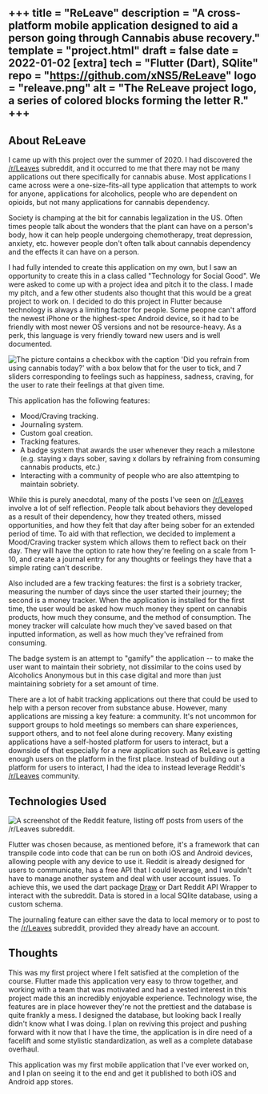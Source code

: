 +++
title = "ReLeave"
description = "A cross-platform mobile application designed to aid a person going through Cannabis abuse recovery."
template = "project.html"
draft = false
date = 2022-01-02
[extra]
tech = "Flutter (Dart), SQlite"
repo = "https://github.com/xNS5/ReLeave"
logo = "releave.png"
alt = "The ReLeave project logo, a series of colored blocks forming the letter R."
+++
---
## About ReLeave


[//]: # (<img class="project_screenshot_mobile_left" src="/images/releave_home.jpg" alt="Releave Home Screen with two buttons: one blue button with the words 'Community Check-In', and one green button with the words 'Personal Check-in'. In the top right corner are the words 'Days Sober: 366' indicating that the user has been sober for a year and one day."/>)

I came up with this project over the summer of 2020. I had discovered the [/r/Leaves](https://reddit.com/r/leaves) subreddit, and it occurred to me that there may
not be many applications out there specifically for cannabis abuse. Most applications I came across were a one-size-fits-all type application that
attempts to work for anyone, applications for alcoholics, people who are dependent on opioids, but not many applications for cannabis dependency.

Society is champing at the bit for cannabis legalization in the US. Often times people talk about the wonders that the plant can have on a person's body, how it
can help people undergoing chemotherapy, treat depression, anxiety, etc. however people don't often talk about cannabis dependency and the effects it can have on a person.

I had fully intended to create this application on my own, but I saw an opportunity to create this in a class called "Technology for Social Good". We were asked
to come up with a project idea and pitch it to the class. I made my pitch, and a few other students also thought that this would be a great project to work on. I decided to do this project in Flutter because technology is always a limiting factor for people. Some peopne can't afford the newest iPhone or the highest-spec
Android device, so it had to be friendly with most newer OS versions and not be resource-heavy. As a perk, this language is very friendly toward new users and is well documented.

<img class="project_screenshot_mobile_right" src="/images/releave_rating.jpg" alt="The picture contains a checkbox with the caption 'Did you refrain from using cannabis today?' with a box below that for the user to tick, and 7 sliders corresponding to feelings such as happiness, sadness, craving, for the user to rate their feelings at that given time." />

This application has the following features:  
<ul>
 <li>Mood/Craving tracking.</li>
 <li>Journaling system.</li>
 <li>Custom goal creation.</li>
 <li>Tracking features.</li>
 <li>A badge system that awards the user whenever they reach a milestone (e.g. staying x days sober, saving x dollars by refraining from consuming cannabis products, etc.)</li>
 <li>Interacting with a community of people who are also attemtping to maintain sobriety.</li> 
</ul>

While this is purely anecdotal, many of the posts I've seen on [/r/Leaves](https://reddit.com/r/leaves) involve a lot of self reflection. People talk about behaviors they developed as a result of their dependency, how they treated others, missed opportunities, and how they felt that day after being sober for an extended period
of time. To aid with that reflection, we decided to implement a Mood/Craving tracker system which allows them to reflect back on their day. They will have the
option to rate how they're feeling on a scale from 1-10, and create a journal entry for any thoughts or feelings they have that a simple rating can't describe.

Also included are a few tracking features: the first is a sobriety tracker, measuring the number of days since the user started their journey; the second
is a money tracker. When the application is installed for the first time, the user would be asked how much money they spent on cannabis products, how much they
consume, and the method of consumption. The money tracker will calculate how much they've saved based on that inputted information, as well as how much they've
refrained from consuming. 

The badge system is an attempt to "gamify" the application -- to make the user want to maintain their sobriety, not dissimilar to the coins used by Alcoholics
Anonymous but in this case digital and more than just maintaining sobriety for a set amount of time.

There are a lot of habit tracking applications out there that could be used to help with a person recover from substance abuse. However, many applications are missing a key feature: a community. It's not uncommon for support groups to hold meetings so members can share experiences, support others, and to not feel alone during
recovery. Many existing applications have a self-hosted platform for users to interact, but a downside of that especially for a new application such as ReLeave is
getting enough users on the platform in the first place. Instead of building out a platform for users to interact, I had the idea to instead leverage Reddit's [/r/Leaves](https://reddit.com/r/leaves) community.

## Technologies Used

<img class="project_screenshot_mobile_right" src="/images/releave_leaves.jpg" alt="A screenshot of the Reddit feature, listing off posts from users of the /r/Leaves subreddit." />

Flutter was chosen because, as mentioned before, it's a framework that can transpile code into code that can be run on both iOS and Android devices, 
allowing people with any device to use it. Reddit is already designed for users to communicate, has a free API that I could leverage, and I wouldn't have to manage 
another system and deal with user account issues. To achieve this, we used the dart package [Draw](https://pub.dev/packages/draw) or Dart Reddit API Wrapper to 
interact with the subreddit. Data is stored in a local SQlite database, using a custom schema. 

The journaling feature can either save the data to local memory or to post to the [/r/Leaves](https://reddit.com/r/leaves) subreddit, provided they already have
an account.

[//]: # (<img class="project_screenshot_mobile_left" src="/images/releave_home.jpg" alt="Releave Home Screen with two buttons: one blue button with the words 'Community Check-In', and one green button with the words 'Personal Check-in'. In the top right corner are the words 'Days Sober: 366' indicating that the user has been sober for a year and one day."/>)
 
## Thoughts

This was my first project where I felt satisfied at the completion of the course. Flutter made this application very easy to throw together, and working with
a team that was motivated and had a vested interest in this project made this an incredibly enjoyable experience. Technology wise, the features are in place
however they're not the prettiest and the database is quite frankly a mess. I designed the database, but looking back I really didn't know what I was doing. 
I plan on reviving this project and pushing forward with it now that I have the time, the application is in dire need of a facelift and some stylistic 
standardization, as well as a complete database overhaul.

This application was my first mobile application that I've ever worked on, and I plan on seeing it to the end and get it published to both iOS and Android app stores.
